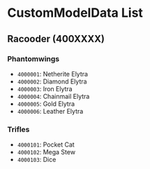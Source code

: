 # CustomModelData List

## Racooder (400XXXX)

### Phantomwings

- `4000001`: Netherite Elytra
- `4000002`: Diamond Elytra
- `4000003`: Iron Elytra
- `4000004`: Chainmail Elytra
- `4000005`: Gold Elytra
- `4000006`: Leather Elytra

### Trifles

- `4000101`: Pocket Cat
- `4000102`: Mega Stew
- `4000103`: Dice
